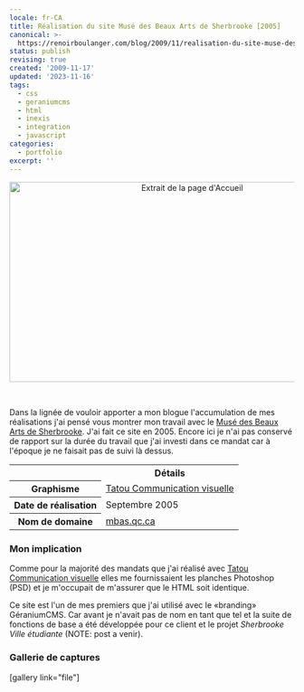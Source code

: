 ```yaml
---
locale: fr-CA
title: Réalisation du site Musé des Beaux Arts de Sherbrooke [2005]
canonical: >-
  https://renoirboulanger.com/blog/2009/11/realisation-du-site-muse-des-beaux-arts-de-sherbrooke-2005/
status: publish
revising: true
created: '2009-11-17'
updated: '2023-11-16'
tags:
  - css
  - geraniumcms
  - html
  - inexis
  - integration
  - javascript
categories:
  - portfolio
excerpt: ''
---
```


<p><center><img src="https://renoirboulanger.com/wp-content/uploads/2009/11/screenshot_mbas_crop.png" alt="Extrait de la page d&#039;Accueil" title="MBAS : Page accueil découpée" width="630" height="354" class="size-full wp-image-1420" /></center></p>

<p>&nbsp;</p>

<p>Dans la lignée de vouloir apporter a mon blogue l'accumulation de mes réalisations j'ai pensé vous montrer mon travail avec le <a href="http://www.mbas.qc.ca/">Musé des Beaux Arts de Sherbrooke</a>. J'ai fait ce site en 2005. Encore ici je n'ai pas conservé de rapport sur la durée du travail que j'ai investi dans ce mandat car à l'époque je ne faisait pas de suivi là dessus.</p>

<table class="dltable" border="0" cellspacing="0">
<tbody>
<tr>
<th class="nobg"></th>
<th scope="col">Détails</th>
</tr>
<tr>
<th class="spec" scope="row">Graphisme</th>
<td><a href="http://www.tatou.ca/">Tatou Communication visuelle</a></td>
</tr>
<tr>
<th class="spec" scope="row">Date de réalisation</th>
<td>Septembre 2005</td>
</tr>
<tr>
<th class="spec" scope="row">Nom de domaine</th>
<td><a href="http://www.mbas.qc.ca/">mbas.qc.ca</a></td>
</tr>
</tbody>
</table>

<!--more-->

<h3>Mon implication</h3>

<p>Comme pour la majorité des mandats que j'ai réalisé avec <a href="http://www.tatou.ca/">Tatou Communication visuelle</a> elles me fournissaient les planches Photoshop (PSD) et je m'occupait de m'assurer que le HTML soit identique.</p>

<p>Ce site est l'un de mes premiers que j'ai utilisé avec le «branding» GéraniumCMS. Car avant je n'avait pas de nom en tant que tel et la suite de fonctions de base a été développée pour ce client et le projet <em>Sherbrooke Ville étudiante</em> (NOTE: post a venir).</p>

<h3>Gallerie de captures</h3>

<p>[gallery link="file"]</p>